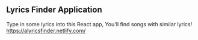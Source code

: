 ## Lyrics Finder Application

Type in some lyrics into this React app, You'll find songs with similar lyrics! https://alyricsfinder.netlify.com/ 

